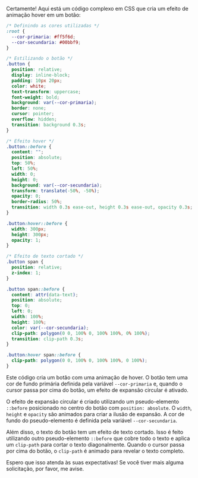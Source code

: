 Certamente! Aqui está um código complexo em CSS que cria um efeito de animação hover em um botão:

```css
/* Definindo as cores utilizadas */
:root {
  --cor-primaria: #ff5f6d;
  --cor-secundaria: #00bbf9;
}

/* Estilizando o botão */
.button {
  position: relative;
  display: inline-block;
  padding: 10px 20px;
  color: white;
  text-transform: uppercase;
  font-weight: bold;
  background: var(--cor-primaria);
  border: none;
  cursor: pointer;
  overflow: hidden;
  transition: background 0.3s;
}

/* Efeito hover */
.button::before {
  content: "";
  position: absolute;
  top: 50%;
  left: 50%;
  width: 0;
  height: 0;
  background: var(--cor-secundaria);
  transform: translate(-50%, -50%);
  opacity: 0;
  border-radius: 50%;
  transition: width 0.3s ease-out, height 0.3s ease-out, opacity 0.3s;
}

.button:hover::before {
  width: 300px;
  height: 300px;
  opacity: 1;
}

/* Efeito de texto cortado */
.button span {
  position: relative;
  z-index: 1;
}

.button span::before {
  content: attr(data-text);
  position: absolute;
  top: 0;
  left: 0;
  width: 100%;
  height: 100%;
  color: var(--cor-secundaria);
  clip-path: polygon(0 0, 100% 0, 100% 100%, 0% 100%);
  transition: clip-path 0.3s;
}

.button:hover span::before {
  clip-path: polygon(0 0, 100% 0, 100% 100%, 0 100%);
}
```

Este código cria um botão com uma animação de hover. O botão tem uma cor de fundo primária definida pela variável `--cor-primaria` e, quando o cursor passa por cima do botão, um efeito de expansão circular é ativado.

O efeito de expansão circular é criado utilizando um pseudo-elemento `::before` posicionado no centro do botão com `position: absolute`. O `width`, `height` e `opacity` são animados para criar a ilusão de expansão. A cor de fundo do pseudo-elemento é definida pela variável `--cor-secundaria`.

Além disso, o texto do botão tem um efeito de texto cortado. Isso é feito utilizando outro pseudo-elemento `::before` que cobre todo o texto e aplica um `clip-path` para cortar o texto diagonalmente. Quando o cursor passa por cima do botão, o `clip-path` é animado para revelar o texto completo.

Espero que isso atenda às suas expectativas! Se você tiver mais alguma solicitação, por favor, me avise.